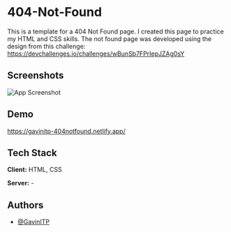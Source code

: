 # 404-Not-Found

This is a template for a 404 Not Found page. 
I created this page to practice my HTML and CSS skills. 
The not found page was developed using the design from this challenge: https://devchallenges.io/challenges/wBunSb7FPrIepJZAg0sY
## Screenshots

![App Screenshot](https://i.ibb.co/bs5HQ1k/404-not-found.png)


## Demo

https://gavinitp-404notfound.netlify.app/


## Tech Stack

**Client:** HTML, CSS

**Server:** -


## Authors

- [@GavinITP](https://github.com/GavinITP)
